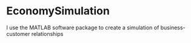 # EconomySimulation
 I use the MATLAB software package to create a simulation of business-customer relationships
